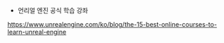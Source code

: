 - 언리얼 엔진 공식 학습 강좌

https://www.unrealengine.com/ko/blog/the-15-best-online-courses-to-learn-unreal-engine
